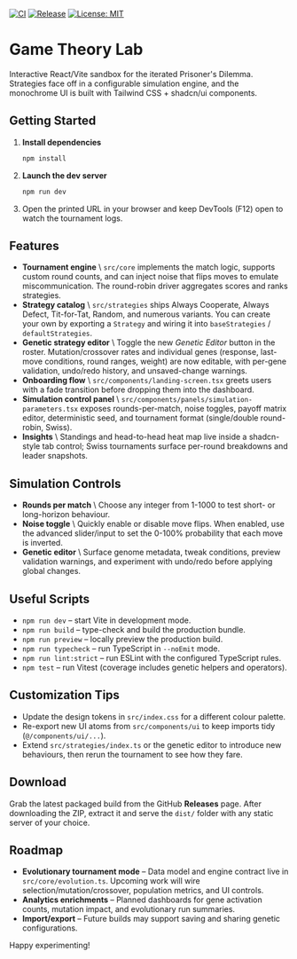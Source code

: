 [![CI](https://github.com/umutdinceryananer/My-Game-Theory-Lab/actions/workflows/ci.yml/badge.svg?branch=main)](https://github.com/umutdinceryananer/My-Game-Theory-Lab/actions/workflows/ci.yml)
[![Release](https://img.shields.io/github/v/release/umutdinceryananer/My-Game-Theory-Lab?display_name=tag&sort=semver)](https://github.com/umutdinceryananer/My-Game-Theory-Lab/releases)
[![License: MIT](https://img.shields.io/badge/License-MIT-green.svg)](LICENSE)

# Game Theory Lab

Interactive React/Vite sandbox for the iterated Prisoner's Dilemma. Strategies face off in a configurable simulation engine, and the monochrome UI is built with Tailwind CSS + shadcn/ui components.

## Getting Started

1. **Install dependencies**
   ```bash
   npm install
   ```
2. **Launch the dev server**
   ```bash
   npm run dev
   ```
3. Open the printed URL in your browser and keep DevTools (F12) open to watch the tournament logs.

## Features

- **Tournament engine** \ `src/core` implements the match logic, supports custom round counts, and can inject noise that flips moves to emulate miscommunication. The round-robin driver aggregates scores and ranks strategies.
- **Strategy catalog** \ `src/strategies` ships Always Cooperate, Always Defect, Tit-for-Tat, Random, and numerous variants. You can create your own by exporting a `Strategy` and wiring it into `baseStrategies` / `defaultStrategies`.
- **Genetic strategy editor** \ Toggle the new *Genetic Editor* button in the roster. Mutation/crossover rates and individual genes (response, last-move conditions, round ranges, weight) are now editable, with per-gene validation, undo/redo history, and unsaved-change warnings.
- **Onboarding flow** \ `src/components/landing-screen.tsx` greets users with a fade transition before dropping them into the dashboard.
- **Simulation control panel** \ `src/components/panels/simulation-parameters.tsx` exposes rounds-per-match, noise toggles, payoff matrix editor, deterministic seed, and tournament format (single/double round-robin, Swiss).
- **Insights** \ Standings and head-to-head heat map live inside a shadcn-style tab control; Swiss tournaments surface per-round breakdowns and leader snapshots.

## Simulation Controls

- **Rounds per match** \ Choose any integer from 1-1000 to test short- or long-horizon behaviour.
- **Noise toggle** \ Quickly enable or disable move flips. When enabled, use the advanced slider/input to set the 0-100% probability that each move is inverted.
- **Genetic editor** \ Surface genome metadata, tweak conditions, preview validation warnings, and experiment with undo/redo before applying global changes.

## Useful Scripts

- `npm run dev` – start Vite in development mode.
- `npm run build` – type-check and build the production bundle.
- `npm run preview` – locally preview the production build.
- `npm run typecheck` – run TypeScript in `--noEmit` mode.
- `npm run lint:strict` – run ESLint with the configured TypeScript rules.
- `npm test` – run Vitest (coverage includes genetic helpers and operators).

## Customization Tips

- Update the design tokens in `src/index.css` for a different colour palette.
- Re-export new UI atoms from `src/components/ui` to keep imports tidy (`@/components/ui/...`).
- Extend `src/strategies/index.ts` or the genetic editor to introduce new behaviours, then rerun the tournament to see how they fare.

## Download

Grab the latest packaged build from the GitHub **Releases** page. After downloading the ZIP, extract it and serve the `dist/` folder with any static server of your choice.

## Roadmap

- **Evolutionary tournament mode** – Data model and engine contract live in `src/core/evolution.ts`. Upcoming work will wire selection/mutation/crossover, population metrics, and UI controls.
- **Analytics enrichments** – Planned dashboards for gene activation counts, mutation impact, and evolutionary run summaries.
- **Import/export** – Future builds may support saving and sharing genetic configurations.

Happy experimenting!

